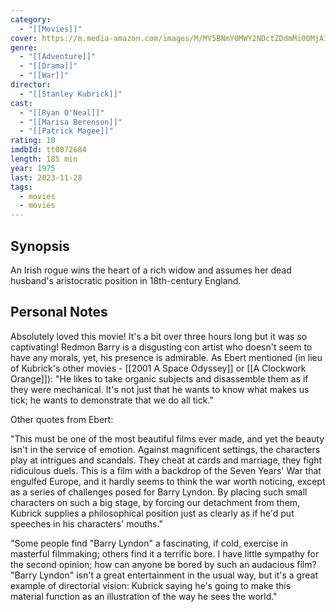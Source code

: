 ```yaml
---
category:
  - "[[Movies]]"
cover: https://m.media-amazon.com/images/M/MV5BNmY0MWY2NDctZDdmMi00MjA1LTk0ZTQtZDMyZTQ1NTNlYzVjXkEyXkFqcGdeQXVyMjUzOTY1NTc@._V1_SX300.jpg
genre:
  - "[[Adventure]]"
  - "[[Drama]]"
  - "[[War]]"
director:
  - "[[Stanley Kubrick]]"
cast:
  - "[[Ryan O'Neal]]"
  - "[[Marisa Berenson]]"
  - "[[Patrick Magee]]"
rating: 10
imdbId: tt0072684
length: 185 min
year: 1975
last: 2023-11-28
tags:
  - movies
  - movies
---
```

## Synopsis

An Irish rogue wins the heart of a rich widow and assumes her dead husband's aristocratic position in 18th-century England.

## Personal Notes

Absolutely loved this movie! It's a bit over three hours long but it was so captivating!
Redmon Barry is a disgusting con artist who doesn't seem to have any morals, yet, his presence is admirable. As Ebert mentioned (in lieu of Kubrick's other movies - [[2001 A Space Odyssey]] or [[A Clockwork Orange]]): "He likes to take organic subjects and disassemble them as if they were mechanical. It's not just that he wants to know what makes us tick; he wants to demonstrate that we do all tick."

Other quotes from Ebert:

"This must be one of the most beautiful films ever made, and yet the beauty isn't in the service of emotion. Against magnificent settings, the characters play at intrigues and scandals. They cheat at cards and marriage, they fight ridiculous duels. This is a film with a backdrop of the Seven Years' War that engulfed Europe, and it hardly seems to think the war worth noticing, except as a series of challenges posed for Barry Lyndon. By placing such small characters on such a big stage, by forcing our detachment from them, Kubrick supplies a philosophical position just as clearly as if he'd put speeches in his characters' mouths."

"Some people find "Barry Lyndon" a fascinating, if cold, exercise in masterful filmmaking; others find it a terrific bore. I have little sympathy for the second opinion; how can anyone be bored by such an audacious film? "Barry Lyndon" isn't a great entertainment in the usual way, but it's a great example of directorial vision: Kubrick saying he's going to make this material function as an illustration of the way he sees the world."

